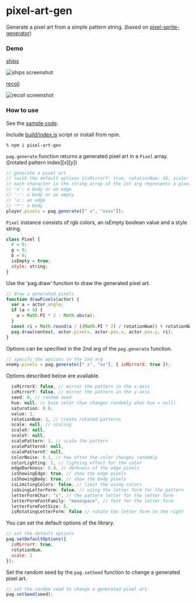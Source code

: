 # pixel-art-gen

Generate a pixel art from a simple pattern string.
(based on [pixel-sprite-generator](https://github.com/zfedoran/pixel-sprite-generator))

### Demo

[ships](https://abagames.github.io/pixel-art-gen/index.html?ships)

![ships screenshot](https://abagames.github.io/pixel-art-gen/ships.gif)

[recoil](https://abagames.github.io/pixel-art-gen/index.html?recoil)

![recoil screenshot](https://abagames.github.io/pixel-art-gen/recoil.gif)

### How to use

See the [sample code](https://github.com/abagames/pixel-art-gen/blob/master/src/samples/recoil.ts).

Include [build/index.js](https://github.com/abagames/pixel-art-gen/blob/master/build/index.js) script or install from npm.

```
% npm i pixel-art-gen
```

`pag.generate` function returns a generated pixel art in a `Pixel` array.
([rotated pattern index][x][y])

```js
// generate a pixel art
// (with the default options {isMirrorY: true, rotationNum: 16, scale: 2})
// each character in the string array of the 1st arg represents a pixel type
// 'x': a body or an edge
// '-': a body or an empty
// 'o': an edge
// '*': a body
player.pixels = pag.generate([" x", "xxxx"]);
```

`Pixel` instance consists of rgb colors, an isEmpty boolean value and a style string.

```js
class Pixel {
  r = 0;
  g = 0;
  b = 0;
  isEmpty = true;
  style: string;
}
```

Use the 'pag.draw' function to draw the generated pixel art.

```js
// draw a generated pixels
function drawPixels(actor) {
  var a = actor.angle;
  if (a < 0) {
    a = Math.PI * 2 - Math.abs(a);
  }
  const ri = Math.round(a / ((Math.PI * 2) / rotationNum)) % rotationNum;
  pag.draw(context, actor.pixels, actor.pos.x, actor.pos.y, ri);
}
```

Options can be specified in the 2nd arg of the `pag.generate` function.

```js
// specify the options in the 2nd arg
enemy.pixels = pag.generate([" x", "xx"], { isMirrorX: true });
```

Options described below are available.

```js
  isMirrorX: false, // mirror the pattern in the x-axis
  isMirrorY: false, // mirror the pattern in the y-axis
  seed: 0, // random seed
  hue: null, // base color (hue changes randomly when hue = null)
  saturation: 0.8,
  value: 1,
  rotationNum: 1, // create rotated patterns
  scale: null, // scaling
  scaleX: null,
  scaleY: null,
  scalePattern: 1, // scale the pattern
  scalePatternX: null,
  scalePatternY: null,
  colorNoise: 0.1, // how often the color changes randomly
  colorLighting: 1, // lighting effect for the color
  edgeDarkness: 0.4, // darkness of the edge pixels
  isShowingEdge: true, // show the edge pixels
  isShowingBody: true, // show the body pixels
  isLimitingColors: false, // limit the using colors
  isUsingLetterForm: false, // using the letter form for the pattern
  letterFormChar: "x", // the pattern letter for the letter form
  letterFormFontFamily: "monospace", // font for the letter form
  letterFormFontSize: 8,
  isRotatingLetterForm: false // rotate the letter form to the right
```

You can set the default options of the library.

```js
// set the default options
pag.setDefaultOptions({
  isMirrorY: true,
  rotationNum,
  scale: 2
});
```

Set the random seed by the `pag.setSeed` function to change a generated pixel art.

```js
// set the random seed to change a generated pixel art
pag.setSeed(seed);
```
